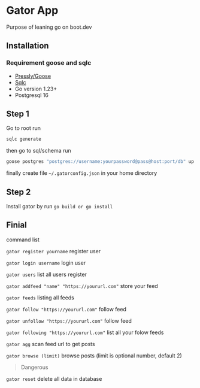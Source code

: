 # Gator App

Purpose of leaning go on boot.dev

## Installation

### Requirement goose and sqlc

- [Pressly/Goose](https://github.com/pressly/goose)
- [Sqlc](https://docs.sqlc.dev/en/latest/overview/install.html)
- Go version 1.23+
- Postgresql 16

## Step 1

Go to root run

```bash
sqlc generate
```

then go to sql/schema run

```bash
goose postgres "postgres://username:yourpassword@pass@host:port/db" up
```

finally create file `~/.gatorconfig.json` in your home directory

## Step 2

Install gator by run `go build or go install`

## Finial

command list

`gator register yourname` register user

`gator login username` login user

`gator users` list all users register


`gator addfeed "name" "https://yoururl.com"` store your feed

`gator feeds` listing all feeds

`gator follow "https://yoururl.com"` follow feed

`gator unfollow "https://yoururl.com"` follow feed

`gator following "https://yoururl.com"` list all your folow feeds


`gator agg` scan feed url to get posts

`gator browse (limit)` browse posts (limit is optional number, default 2)


> Dangerous

`gator reset` delete all data in database


